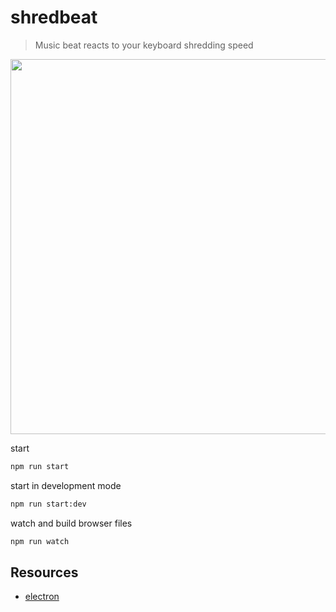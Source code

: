# shredbeat

> Music beat reacts to your keyboard shredding speed

<img src="screenshot" width="600">

start

```bash
npm run start
```

start in development mode

```bash
npm run start:dev
```

watch and build browser files

```bash
npm run watch
```

## Resources

- [electron](http://electron.atom.io)
